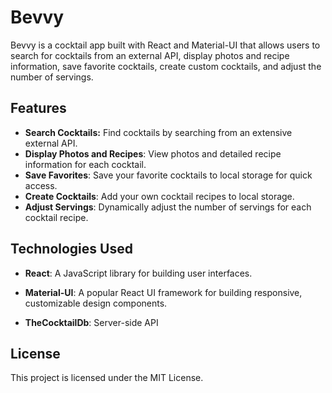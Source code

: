 # Bevvy

Bevvy is a cocktail app built with React and Material-UI that allows users to search for cocktails from an external API, display photos and recipe information, save favorite cocktails, create custom cocktails, and adjust the number of servings.

## Features

- **Search Cocktails:** Find cocktails by searching from an extensive external API.
- **Display Photos and Recipes**: View photos and detailed recipe information for each cocktail.
- **Save Favorites**: Save your favorite cocktails to local storage for quick access.
- **Create Cocktails**: Add your own cocktail recipes to local storage.
- **Adjust Servings**: Dynamically adjust the number of servings for each cocktail recipe.

## Technologies Used

- **React**: A JavaScript library for building user interfaces.

- **Material-UI**: A popular React UI framework for building responsive, customizable design components.

- **TheCocktailDb**: Server-side API

## License

This project is licensed under the MIT License.

